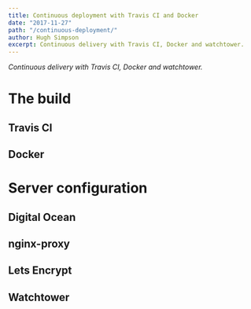 ```yaml
---
title: Continuous deployment with Travis CI and Docker
date: "2017-11-27"
path: "/continuous-deployment/"
author: Hugh Simpson
excerpt: Continuous delivery with Travis CI, Docker and watchtower.
---
```


*Continuous delivery with Travis CI, Docker and watchtower.*

# The build

## Travis CI

## Docker

# Server configuration

## Digital Ocean

## nginx-proxy

## Lets Encrypt

## Watchtower

 